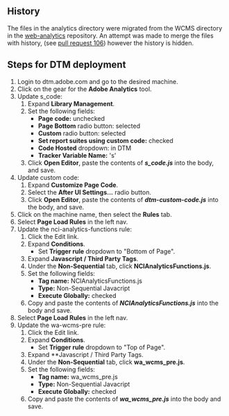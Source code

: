## History
The files in the analytics directory were migrated from the WCMS directory in the [web-analytics](github.com/NCIOCPL/web-analytics)
repository.  An attempt was made to merge the files with history, (see [pull request 106](https://github.com/NCIOCPL/wcms-front-end/pull/106))
however the history is hidden.

## Steps for DTM deployment
1. Login to dtm.adobe.com and go to the desired machine.
2. Click on the gear for the **Adobe Analytics** tool.
3. Update s_code:
   1. Expand **Library Management**.
   2. Set the following fields:
      - **Page code:** unchecked
      - **Page Bottom** radio button: selected
      - **Custom** radio button: selected
      - **Set report suites using custom code:** checked
      - **Code Hosted** dropdown: in DTM
      - **Tracker Variable Name:** 's'
   3. Click **Open Editor**, paste the contents of **_s_code.js_** into the body, and save.
4. Update custom code:
   1. Expand **Customize Page Code**.
   2. Select the **After UI Settings...** radio button.
   3. Click **Open Editor**, paste the contents of **_dtm-custom-code.js_** into the body, and save.
5. Click on the machine name, then select the **Rules** tab.
6. Select **Page Load Rules** in the left nav.
7. Update the nci-analytics-functions rule:
   1. Click the Edit link.
   2. Expand **Conditions**.
      - Set **Trigger rule** dropdown to "Bottom of Page".
   3. Expand **Javascript / Third Party Tags**.
   4. Under the **Non-Sequential** tab, click **NCIAnalyticsFunctions.js**.
   5. Set the following fields:
      - **Tag name:** NCIAnalyticsFunctions.js
      - **Type:** Non-Sequential Javacript
      - **Execute Globally:** checked
   6. Copy and paste the contents of **_NCIAnalyticsFunctions.js_** into the body and save.
8. Select **Page Load Rules** in the left nav.   
9. Update the wa-wcms-pre rule:
   1. Click the Edit link.
   2. Expand **Conditions**.
      - Set **Trigger rule** dropdown to "Top of Page".
   3. Expand **Javascript / Third Party Tags.
   4. Under the **Non-Sequential** tab, click **wa_wcms_pre.js**.
   5. Set the following fields:
      - **Tag name:** wa_wcms_pre.js
      - **Type:** Non-Sequential Javacript
      - **Execute Globally:** checked
   6. Copy and paste the contents of **_wa_wcms_pre.js_** into the body and save. 